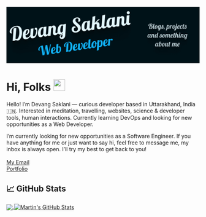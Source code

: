 
[![Header](https://raw.githubusercontent.com/Devang47/devang47/master/Header-min.png "Header")](https://saklani.dev/)


# Hi, Folks  <img src="https://raw.githubusercontent.com/MartinHeinz/MartinHeinz/master/wave.gif" width="30px" height='30px'>

Hello! I’m Devang Saklani — curious developer based in Uttarakhand, India 🇮🇳. Interested in  meditation, travelling,  websites,  science & developer tools,  human interactions. Currently learning DevOps and looking for new opportunities as a Web Developer.<br>

I’m currently looking for new opportunities as a Software Engineer. If you have anything for me or just want to say hi, feel free to message me, my inbox is always open. I’ll try my best to get back to you! <br>  <br>
[My Email](mailto:devangsaklani@gmail.com) <br>
[Portfolio](saklani.dev)<br>

## &#x1f4c8; GitHub Stats

<a href="https://github.com/Devang47/devang47">
  <img align="center" src="https://github-readme-stats.vercel.app/api/top-langs/?username=Devang47&hide=java,css,tex&title_color=ffffff&text_color=c9cacc&icon_color=2bbc8a&bg_color=242C37&langs_count=3" />
</a>
<a href="https://github.com/Devang47/devang47">
  <img align="center" src="https://github-readme-stats.vercel.app/api?username=Devang47&show_icons=true&line_height=27&count_private=true&title_color=ffffff&text_color=c9cacc&icon_color=2bbc8a&bg_color=242C37" alt="Martin's GitHub Stats" />
</a>


